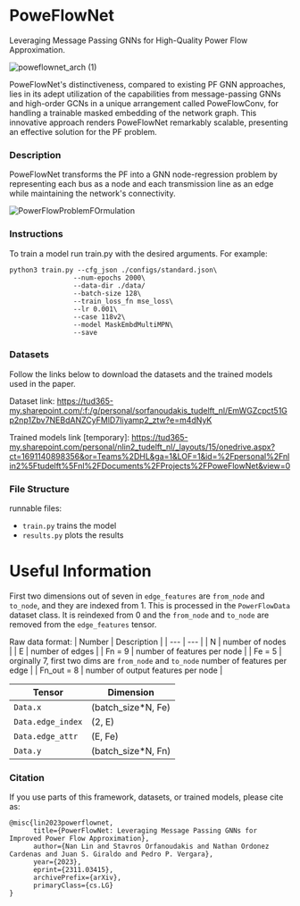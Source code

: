 # PoweFlowNet
Leveraging Message Passing GNNs for High-Quality Power Flow Approximation.


![poweflownet_arch (1)](https://github.com/stavrosgreece/PoweFlowNet/assets/17108978/7ea2b68f-3aca-452c-a82a-b6614c70626f)

PoweFlowNet's distinctiveness, compared to existing PF GNN approaches, lies in its adept utilization of the capabilities from message-passing GNNs and high-order GCNs in a unique arrangement called PoweFlowConv, for handling a trainable masked embedding of the network graph. This innovative approach renders PoweFlowNet remarkably scalable, presenting an effective solution for the PF problem.

### Description

PoweFlowNet transforms the PF into a GNN node-regression problem by representing each bus as a node and each transmission line as an edge while maintaining the network's connectivity.

![PowerFlowProblemFOrmulation](https://github.com/stavrosgreece/PoweFlowNet/assets/17108978/dc4c2570-7148-497a-a02b-f6c550ad8ce7)

### Instructions


To train a model run train.py with the desired arguments. For example:
```
python3 train.py --cfg_json ./configs/standard.json\
                --num-epochs 2000\
                --data-dir ./data/
                --batch-size 128\
                --train_loss_fn mse_loss\
                --lr 0.001\
                --case 118v2\
                --model MaskEmbdMultiMPN\
                --save
```


### Datasets

Follow the links below to download the datasets and the trained models used in the paper.

Dataset link: https://tud365-my.sharepoint.com/:f:/g/personal/sorfanoudakis_tudelft_nl/EmWGZcpct51Gp2np1Zbv7NEBdANZCyFMlD7Iiyamp2_ztw?e=m4dNyK

Trained models link [temporary]: https://tud365-my.sharepoint.com/personal/nlin2_tudelft_nl/_layouts/15/onedrive.aspx?ct=1691140898356&or=Teams%2DHL&ga=1&LOF=1&id=%2Fpersonal%2Fnlin2%5Ftudelft%5Fnl%2FDocuments%2FProjects%2FPoweFlowNet&view=0



### File Structure
runnable files:
- `train.py` trains the model
- `results.py` plots the results

# Useful Information
First two dimensions out of seven in `edge_features` are `from_node` and `to_node`, and they are indexed from $1$. This is processed in the `PowerFlowData` dataset class. It is reindexed from $0$ and the `from_node` and `to_node` are removed from the `edge_features` tensor.

Raw data format: 
| Number | Description |
| --- | --- |
| N | number of nodes |
| E | number of edges |
| Fn = 9 | number of features per node |
| Fe = 5 | orginally 7, first two dims are `from_node` and `to_node` number of features per edge |
| Fn_out = 8 | number of output features per node |

| Tensor | Dimension |
| --- | --- |
| `Data.x` | (batch_size*N, Fe) |
| `Data.edge_index` | (2, E) |
| `Data.edge_attr` | (E, Fe) |
| `Data.y` | (batch_size*N, Fn) |


### Citation

If you use parts of this framework, datasets, or trained models, please cite as:
```
@misc{lin2023powerflownet,
      title={PowerFlowNet: Leveraging Message Passing GNNs for Improved Power Flow Approximation}, 
      author={Nan Lin and Stavros Orfanoudakis and Nathan Ordonez Cardenas and Juan S. Giraldo and Pedro P. Vergara},
      year={2023},
      eprint={2311.03415},
      archivePrefix={arXiv},
      primaryClass={cs.LG}
}
```

